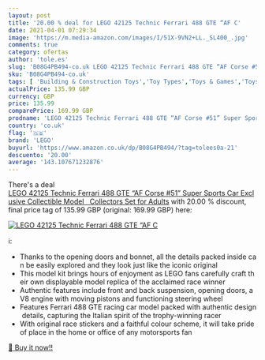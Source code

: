 ```yaml
---
layout: post
title: '20.00 % deal for LEGO 42125 Technic Ferrari 488 GTE “AF C'
date: 2021-04-01 07:29:34
image: 'https://m.media-amazon.com/images/I/51X-9VN2+LL._SL400_.jpg'
comments: true
category: ofertas
author: 'tole.es'
slug: 'B08G4PB494-co.uk LEGO 42125 Technic Ferrari 488 GTE “AF Corse #51” Super...'
sku: 'B08G4PB494-co.uk'
tags: [ 'Building & Construction Toys','Toy Types','Toys & Games','Toys Store','lego', ]
actualPrice: 135.99 GBP
currency: GBP
price: 135.99
comparePrice: 169.99 GBP
prodname: 'LEGO 42125 Technic Ferrari 488 GTE “AF Corse #51” Super Sports Car Exclusive Collectible Model   Collectors Set for Adults'
country: 'co.uk'
flag: '🇬🇧'
brand: 'LEGO'
buyurl: 'https://www.amazon.co.uk/dp/B08G4PB494/?tag=tolees0a-21'
descuento: '20.00'
average: '143.107671232876'
---
```


There's a deal [LEGO 42125 Technic Ferrari 488 GTE “AF Corse #51” Super Sports Car Exclusive Collectible Model   Collectors Set for Adults](https://www.amazon.co.uk/dp/B08G4PB494/?tag=tolees0a-21)  with  20.00 % discount, final price tag of  135.99 GBP (original: 169.99 GBP) here:

[![LEGO 42125 Technic Ferrari 488 GTE “AF C](https://m.media-amazon.com/images/I/51X-9VN2+LL._SL400_.jpg)](https://www.amazon.co.uk/dp/B08G4PB494/?tag=tolees0a-21)

ℹ️:

- Thanks to the opening doors and bonnet, all the details packed inside can be easily explored and they look just like the iconic original
- This model kit brings hours of enjoyment as LEGO fans carefully craft their own displayable model replica of the acclaimed race winner
- Authentic features include front and back suspension, opening doors, a V8 engine with moving pistons and functioning steering wheel
- Features Ferrari 488 GTE racing car model packed with authentic design details, capturing the Italian spirit of the trophy-winning racer
- With original race stickers and a faithful colour scheme, it will take pride of place in the home or office of any motorsports fan

[🛒 Buy it now!!](https://www.amazon.co.uk/dp/B08G4PB494/?tag=tolees0a-21)
